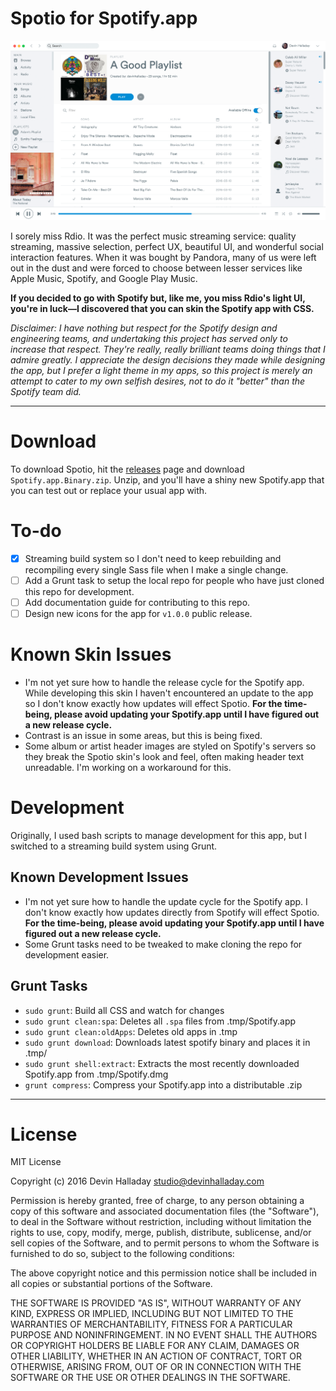 # Spotio for Spotify.app

![Spotio screenshot](screenshot.png)

I sorely miss Rdio. It was the perfect music streaming service: quality streaming, massive selection, perfect UX, beautiful UI, and wonderful social interaction features. When it was bought by Pandora, many of us were left out in the dust and were forced to choose between lesser services like Apple Music, Spotify, and Google Play Music.

**If you decided to go with Spotify but, like me, you miss Rdio's light UI, you're in luck—I discovered that you can skin the Spotify app with CSS.**

*Disclaimer: I have nothing but respect for the Spotify design and engineering teams, and undertaking this project has served only to increase that respect. They're really, really brilliant teams doing things that I admire greatly. I appreciate the design decisions they made while designing the app, but I prefer a light theme in my apps, so this project is merely an attempt to cater to my own selfish desires, not to do it "better" than the Spotify team did.*

---

# Download
To download Spotio, hit the [releases](https://github.com/devinhalladay/spotio/releases) page and download `Spotify.app.Binary.zip`. Unzip, and you'll have a shiny new Spotify.app that you can test out or replace your usual app with.

# To-do
- [x] Streaming build system so I don't need to keep rebuilding and recompiling every single Sass file when I make a single change.
- [ ] Add a Grunt task to setup the local repo for people who have just cloned this repo for development.
- [ ] Add documentation guide for contributing to this repo.
- [ ] Design new icons for the app for `v1.0.0` public release.

# Known Skin Issues
- I'm not yet sure how to handle the release cycle for the Spotify app. While developing this skin I haven't encountered an update to the app so I don't know exactly how updates will effect Spotio. **For the time-being, please avoid updating your Spotify.app until I have figured out a new release cycle.**
- Contrast is an issue in some areas, but this is being fixed.
- Some album or artist header images are styled on Spotify's servers so they break the Spotio skin's look and feel, often making header text unreadable. I'm working on a workaround for this.

# Development
Originally, I used bash scripts to manage development for this app, but I switched to a streaming build system using Grunt.

## Known Development Issues
- I'm not yet sure how to handle the update cycle for the Spotify app. I don't know exactly how updates directly from Spotify will effect Spotio. **For the time-being, please avoid updating your Spotify.app until I have figured out a new release cycle.**
- Some Grunt tasks need to be tweaked to make cloning the repo for development easier.

## Grunt Tasks
- `sudo grunt`: Build all CSS and watch for changes
- `sudo grunt clean:spa`: Deletes all `.spa` files from .tmp/Spotify.app
- `sudo grunt clean:oldApps`: Deletes old apps in .tmp
- `sudo grunt download`: Downloads latest spotify binary and places it in .tmp/
- `sudo grunt shell:extract`: Extracts the most recently downloaded Spotify.app from .tmp/Spotify.dmg
- `grunt compress`: Compress your Spotify.app into a distributable .zip

---

# License

MIT License

Copyright (c) 2016 Devin Halladay studio@devinhalladay.com

Permission is hereby granted, free of charge, to any person obtaining a copy
of this software and associated documentation files (the "Software"), to deal
in the Software without restriction, including without limitation the rights
to use, copy, modify, merge, publish, distribute, sublicense, and/or sell
copies of the Software, and to permit persons to whom the Software is
furnished to do so, subject to the following conditions:

The above copyright notice and this permission notice shall be included in all
copies or substantial portions of the Software.

THE SOFTWARE IS PROVIDED "AS IS", WITHOUT WARRANTY OF ANY KIND, EXPRESS OR
IMPLIED, INCLUDING BUT NOT LIMITED TO THE WARRANTIES OF MERCHANTABILITY,
FITNESS FOR A PARTICULAR PURPOSE AND NONINFRINGEMENT. IN NO EVENT SHALL THE
AUTHORS OR COPYRIGHT HOLDERS BE LIABLE FOR ANY CLAIM, DAMAGES OR OTHER
LIABILITY, WHETHER IN AN ACTION OF CONTRACT, TORT OR OTHERWISE, ARISING FROM,
OUT OF OR IN CONNECTION WITH THE SOFTWARE OR THE USE OR OTHER DEALINGS IN THE
SOFTWARE.
